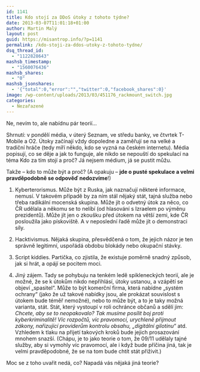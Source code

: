 ```yaml
---
id: 1141
title: Kdo stojí za DDoS útoky z tohoto týdne?
date: 2013-03-07T11:01:18+01:00
author: Martin Malý
layout: post
guid: https://misantrop.info/?p=1141
permalink: /kdo-stoji-za-ddos-utoky-z-tohoto-tydne/
dsq_thread_id:
  - "1122828643"
mashsb_timestamp:
  - "1560076436"
mashsb_shares:
  - "0"
mashsb_jsonshares:
  - '{"total":0,"error":"","twitter":0,"facebook_shares":0}'
image: /wp-content/uploads/2013/03/451176_rackmount_switch.jpg
categories:
  - Nezařazené
---
```

Ne, nevím to, ale nabídnu pár teorií&#8230;

<!--more-->

Shrnutí: v pondělí média, v úterý Seznam, ve středu banky, ve čtvrtek T-Mobile a O2. Útoky začínají vždy dopoledne a zaměřují se na velké a tradiční hráče (tedy míří někdo, kdo se vyzná na českém internetu). Média popisují, co se děje a jak to funguje, ale nikdo se nepouští do spekulací na téma Kdo za tím stojí a proč? Já nejsem médium, já se pustit můžu.

Takže &#8211; kdo to může být a proč? (A opakuju &#8211; **jde o pusté spekulace a velmi pravděpodobně se odpověď nedozvíme**!)

1. Kyberterorismus. Může být z Ruska, jak naznačují některé informace, nemusí. V takovém případě by za ním stál nějaký stát, tajná služba nebo třeba radikální mocenská skupina. Může jít o odvetný útok za něco, co ČR udělala a někomu se to nelíbí (od hlasování s Izraelem po výměnu prezidentů). Může jít jen o zkoušku před útokem na větší zemi, kde ČR posloužila jako pískoviště. A v neposlední řadě může jít o demonstraci síly.

2. Hacktivismus. Nějaká skupina, přesvědčená o tom, že jejich názor je ten správně legitimní, uspořádá obdobu blokády nebo okupační stávky.

3. Script kiddies. Partička, co zjistila, že existuje poměrně snadný způsob, jak si hrát, a opájí se pocitem moci.

4. Jiný zájem. Tady se pohybuju na tenkém ledě spikleneckých teorií, ale je možné, že se k útokům nikdo nepřihlásí, útoky ustanou, a vzápětí se objeví &#8222;spasitel&#8220;. Může to být komerční firma, která nabídne &#8222;systém ochrany&#8220; (jako že už takové nabídky jsou, ale prokázat souvislost s útokem bude téměř nemožné), nebo to může být, a to je taky možná varianta, stát. Stát, který vystoupí v roli ochránce občanů a sdělí jim: _Chcete, aby se to neopakovalo? Tak musíme posílit boj proti kyberkriminalitě! Víc rozpočtů, víc pravomocí, urychleně přijmout zákony, nařizující providerům kontrolu obsahu, &#8222;digitální gilotinu&#8220;_ atd. Vzhledem k tlaku na přijetí takových kroků bude jejich prosazování mnohem snazší. (Chápu, je to jako teorie o tom, že 09/11 udělaly tajné služby, aby si vymohly víc pravomocí, ale i když bude příčina jiná, tak je velmi pravděpodobné, že se na tom bude chtít stát přiživit.)

Moc se z toho uvařit nedá, co? Napadá vás nějaká jiná teorie?